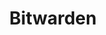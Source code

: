 ---
description: Bitwarden is the easiest way for businesses and individuals to store,
  share, and sync sensitive data.
link: https://bitwarden.com/linux
shortname: bitwarden.com-lup
title: Bitwarden
---